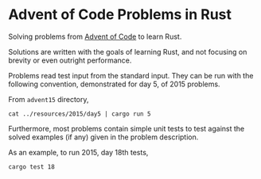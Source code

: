 # Advent of Code Problems in Rust

Solving problems from [Advent of Code](https://adventofcode.com/) to learn
Rust.

Solutions are written with the goals of learning Rust, and not focusing on
brevity or even outright performance.

Problems read test input from the standard input. They can be run with the
following convention, demonstrated for day 5, of 2015 problems.

From `advent15` directory,

```
cat ../resources/2015/day5 | cargo run 5
```

Furthermore, most problems contain simple unit tests to test against the solved
examples (if any) given in the problem description.

As an example, to run 2015, day 18th tests,

```
cargo test 18
```
